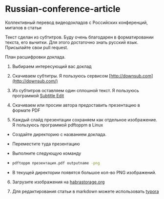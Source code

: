 # Russian-conference-article

Коллективный перевод видеодокладов c Российских конференций, митапов в статьи

Текст сделан из субтитров. Буду очень благодарен в форматировании текста, его вычитки. Для этого достаточно знать русский язык. Присылайте свои pull request.



План расшифровки доклада.

1) Выбираем интересующий вас доклад

2) Скачиваем субтитры. Я пользуюсь сервисом [http://downsub.com](http://downsub.com/)

3) Из субтитров оставляем один сплошной текст. Я пользуюсь программой [Subtitle Edit](https://www.nikse.dk/subtitleedit)

4) Скачиваем или просим автора предоставить презентацию в формате PDF

5) Каждый слайд презентации сохраняем как отдельное изображение. Я пользуюсь программой pdftoppm в Linux

- Создайте директорию с названием доклада.

- Переместите туда презентацию

- Выполните следующую команду

- ```bash
  pdftoppm презентация.pdf outputname -png
  ```

- В текущей директории появятся большое кол-во PNG изображений.

6) Загрузите изображения на [habrastorage.org](https://habrastorage.org/)

7) Для редактирования статьи в markdown можете использовать [typora](https://typora.io)
